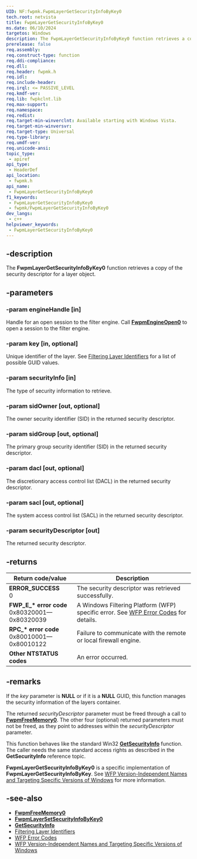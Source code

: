 ```yaml
---
UID: NF:fwpmk.FwpmLayerGetSecurityInfoByKey0
tech.root: netvista
title: FwpmLayerGetSecurityInfoByKey0
ms.date: 06/10/2024
targetos: Windows
description: The FwpmLayerGetSecurityInfoByKey0 function retrieves a copy of the security descriptor for a layer object.
prerelease: false
req.assembly: 
req.construct-type: function
req.ddi-compliance: 
req.dll: 
req.header: fwpmk.h
req.idl: 
req.include-header: 
req.irql: <= PASSIVE_LEVEL
req.kmdf-ver: 
req.lib: fwpkclnt.lib
req.max-support: 
req.namespace: 
req.redist: 
req.target-min-winverclnt: Available starting with Windows Vista.
req.target-min-winversvr: 
req.target-type: Universal
req.type-library: 
req.umdf-ver: 
req.unicode-ansi: 
topic_type:
 - apiref
api_type:
 - HeaderDef
api_location:
 - fwpmk.h
api_name:
 - FwpmLayerGetSecurityInfoByKey0
f1_keywords:
 - FwpmLayerGetSecurityInfoByKey0
 - fwpmk/FwpmLayerGetSecurityInfoByKey0
dev_langs:
 - c++
helpviewer_keywords:
 - FwpmLayerGetSecurityInfoByKey0
---
```


## -description

The **FwpmLayerGetSecurityInfoByKey0** function retrieves a copy of the security descriptor for a layer object.

## -parameters

### -param engineHandle [in]

Handle for an open session to the filter engine. Call **[FwpmEngineOpen0](nf-fwpmk-fwpmengineopen0.md)** to open a session to the filter engine.

### -param key [in, optional]

Unique identifier of the layer. See [Filtering Layer Identifiers](/windows/desktop/FWP/management-filtering-layer-identifiers-) for a list of possible GUID values.

### -param securityInfo [in]

The type of security information to retrieve.

### -param sidOwner [out, optional]

The owner security identifier (SID) in the returned security descriptor.

### -param sidGroup [out, optional]

The primary group security identifier (SID) in the returned security descriptor.

### -param dacl [out, optional]

The discretionary access control list (DACL) in the returned security descriptor.

### -param sacl [out, optional]

The system access control list (SACL) in the returned security descriptor.

### -param securityDescriptor [out]

The returned security descriptor.

## -returns

| Return code/value | Description |
|---|---|
| **ERROR_SUCCESS**<br>0 | The security descriptor was retrieved successfully. |
| **FWP_E_\* error code**<br>0x80320001—0x80320039 | A Windows Filtering Platform (WFP) specific error. See [WFP Error Codes](/windows/win32/fwp/wfp-error-codes) for details. |
| **RPC_\* error code**<br>0x80010001—0x80010122 | Failure to communicate with the remote or local firewall engine. |
| **Other NTSTATUS codes** | An error occurred. |

## -remarks

If the *key* parameter is **NULL** or if it is a **NULL** GUID, this function manages the security information of the layers container.

The returned *securityDescriptor* parameter must be freed through a call to **[FwpmFreeMemory0](nf-fwpmk-fwpmfreememory0.md)**. The other four (optional) returned parameters must not be freed, as they point to addresses within the *securityDescriptor* parameter.

This function behaves like the standard Win32 **[GetSecurityInfo](/windows/desktop/api/aclapi/nf-aclapi-getsecurityinfo)** function. The caller needs the same standard access rights as described in the **GetSecurityInfo** reference topic.

**FwpmLayerGetSecurityInfoByKey0** is a specific implementation of **FwpmLayerGetSecurityInfoByKey**. See [WFP Version-Independent Names and Targeting Specific Versions of Windows](/windows/desktop/FWP/wfp-version-independent-names-and-targeting-specific-versions-of-windows) for more information.

## -see-also

- **[FwpmFreeMemory0](nf-fwpmk-fwpmfreememory0.md)**
- **[FwpmLayerSetSecurityInfoByKey0](nf-fwpmk-fwpmlayersetsecurityinfobykey0.md)**
- **[GetSecurityInfo](/windows/desktop/api/aclapi/nf-aclapi-getsecurityinfo)**
- [Filtering Layer Identifiers](/windows/desktop/FWP/management-filtering-layer-identifiers-)
- [WFP Error Codes](/windows/win32/fwp/wfp-error-codes)
- [WFP Version-Independent Names and Targeting Specific Versions of Windows](/windows/desktop/FWP/wfp-version-independent-names-and-targeting-specific-versions-of-windows)
